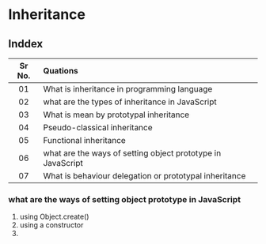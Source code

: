 # Inheritance 

## Inddex

| Sr No. | Quations |
| :---:  | :--- | 
| 01 | What is inheritance in programming language | 
| 02 | what are the types of inheritance in JavaScript |
| 03 | What is mean by prototypal inheritance |
| 04 | Pseudo-classical inheritance |
| 05 | Functional inheritance |
| 06 | what are the ways of setting object prototype in JavaScript |
| 07 | What is behaviour delegation or prototypal inheritance |



### what are the ways of setting object prototype in JavaScript

1. using Object.create()
2. using a constructor
1. 